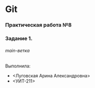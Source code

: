 # Git
### Практическая работа №8
### Задание 1.
###### main-ветка 
###### <delarissss>

Выполнила:
* <Луговская Арина Александровна>
* <УИТ-211>